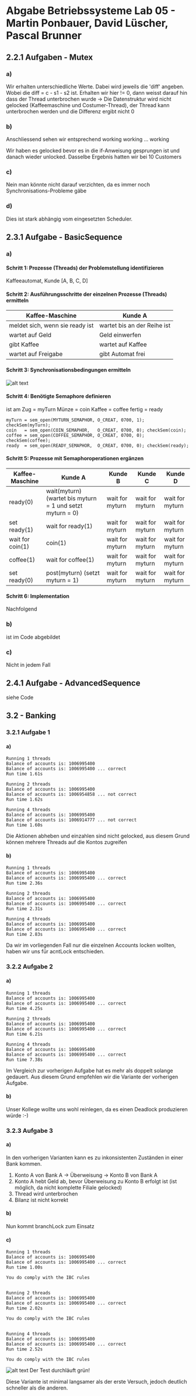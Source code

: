 # Abgabe Betriebssysteme Lab 05 - Martin Ponbauer, David Lüscher, Pascal Brunner

## 2.2.1 Aufgaben - Mutex

### a)
Wir erhalten unterschiedliche Werte. Dabei wird jeweils die 'diff' angeben. Wobei die diff = c - s1 - s2 ist.
Erhalten wir hier != 0, dann weisst darauf hin dass der Thread unterbrochen wurde -> Die Datenstruktur wird nicht gelocked (Kaffeemaschine und Costumer-Thread), der Thread kann unterbrochen werden und die Differenz ergibt nicht 0

### b)
Anschliessend sehen wir entsprechend 
working
working
...
working

Wir haben es gelocked bevor es  in die if-Anweisung gesprungen ist und danach wieder unlocked.
Dasselbe Ergebnis hatten wir bei 10 Customers

### c)
Nein man könnte nicht darauf verzichten, da es immer noch Synchronisations-Probleme gäbe

### d)
Dies ist stark abhängig vom eingesetzten Scheduler.


## 2.3.1 Aufgabe - BasicSequence

### a)
#### Schritt 1: Prozesse (Threads) der Problemstellung identifizieren
Kaffeeautomat, Kunde [A, B, C, D]

#### Schritt 2: Ausführungsschritte der einzelnen Prozesse (Threads) ermitteln
Kaffee-Maschine | Kunde A
 --------------- | -------
meldet sich, wenn sie ready ist | wartet bis an der Reihe ist
wartet auf Geld | Geld einwerfen
gibt Kaffee | wartet auf Kaffee
wartet auf Freigabe | gibt Automat frei

#### Schritt 3: Synchronisationsbedingungen ermitteln
![alt text](https://github.zhaw.ch/brunnpa7/BSY/blob/master/Lab05/img/2.jpg "Skizze")

#### Schritt 4: Benötigte Semaphore definieren
ist am Zug = myTurn
Münze = coin
Kaffee = coffee
fertig = ready
```
myTurn = sem_open(MYTURN_SEMAPHOR, O_CREAT, 0700, 1); checkSem(myTurn);
coin   = sem_open(COIN_SEMAPHOR,   O_CREAT, 0700, 0); checkSem(coin);
coffee = sem_open(COFFEE_SEMAPHOR, O_CREAT, 0700, 0); checkSem(coffee);
ready  = sem_open(READY_SEMAPHOR,  O_CREAT, 0700, 0); checkSem(ready);
``` 
#### Schritt 5: Prozesse mit Semaphoroperationen ergänzen
Kaffee-Maschine | Kunde A | Kunde B | Kunde C | Kunde D
 --------------- | ------- | ------- | ------- | -------
ready(0) | wait(myturn) (wartet bis myturn = 1 und setzt myturn = 0)| wait for myturn | wait for myturn | wait for myturn
set ready(1) | wait for ready(1) | wait for myturn | wait for myturn | wait for myturn
wait for coin(1) | coin(1) | wait for myturn | wait for myturn | wait for myturn
coffee(1) | wait for coffee(1) | wait for myturn | wait for myturn | wait for myturn
set ready(0) | post(myturn) (setzt myturn = 1)| wait for myturn | wait for myturn | wait for myturn

#### Schritt 6: Implementation
Nachfolgend

### b)
ist im Code abgebildet

### c)
Nicht in jedem Fall

## 2.4.1 Aufgabe - AdvancedSequence
siehe Code

## 3.2 - Banking

### 3.2.1 Aufgabe 1
#### a)
```
Running 1 threads
Balance of accounts is: 1006995400
Balance of accounts is: 1006995400 ... correct
Run time 1.61s

Running 2 threads
Balance of accounts is: 1006995400
Balance of accounts is: 1006954858 ... not correct
Run time 1.62s

Running 4 threads
Balance of accounts is: 1006995400
Balance of accounts is: 1006914777 ... not correct
Run time 1.60s
``` 
Die Aktionen abheben und einzahlen sind nicht gelocked, aus diesem Grund können mehrere Threads auf die Kontos zugreifen

#### b)
```
Running 1 threads
Balance of accounts is: 1006995400
Balance of accounts is: 1006995400 ... correct
Run time 2.36s

Running 2 threads
Balance of accounts is: 1006995400
Balance of accounts is: 1006995400 ... correct
Run time 2.31s

Running 4 threads
Balance of accounts is: 1006995400
Balance of accounts is: 1006995400 ... correct
Run time 2.83s
``` 
Da wir im vorliegenden Fall nur die einzelnen Accounts locken wollten, haben wir uns für acntLock entschieden.

### 3.2.2 Aufgabe 2
#### a)
```
Running 1 threads
Balance of accounts is: 1006995400
Balance of accounts is: 1006995400 ... correct
Run time 4.25s

Running 2 threads
Balance of accounts is: 1006995400
Balance of accounts is: 1006995400 ... correct
Run time 6.21s

Running 4 threads
Balance of accounts is: 1006995400
Balance of accounts is: 1006995400 ... correct
Run time 7.38s
```
Im Vergleich zur vorherigen Aufgabe hat es mehr als doppelt solange gedauert. Aus diesem Grund empfehlen wir die Variante der vorherigen Aufgabe.

#### b)
Unser Kollege wollte uns wohl reinlegen, da es einen Deadlock produzieren würde :-)

### 3.2.3 Aufgabe 3
#### a)
In den vorherigen Varianten kann es zu inkonsistenten Zuständen in einer Bank kommen.
1. Konto A von Bank A -> Überweisung -> Konto B von Bank A
1. Konto A hebt Geld ab, bevor Überweisung zu Konto B erfolgt ist (ist möglich, da nicht komplette Filiale gelocked)
1. Thread wird unterbrochen
1. Bilanz ist nicht korrekt

#### b)
Nun kommt branchLock zum Einsatz

#### c)
```
Running 1 threads
Balance of accounts is: 1006995400
Balance of accounts is: 1006995400 ... correct
Run time 1.00s

You do comply with the IBC rules 


Running 2 threads
Balance of accounts is: 1006995400
Balance of accounts is: 1006995400 ... correct
Run time 2.02s

You do comply with the IBC rules 


Running 4 threads
Balance of accounts is: 1006995400
Balance of accounts is: 1006995400 ... correct
Run time 2.52s

You do comply with the IBC rules 
``` 
![alt text](https://github.zhaw.ch/brunnpa7/BSY/blob/master/Lab05/img/Testing.png "Testing")
Der Test durchläuft grün! 

Diese Variante ist minimal langsamer als der erste Versuch, jedoch deutlich schneller als die anderen.
